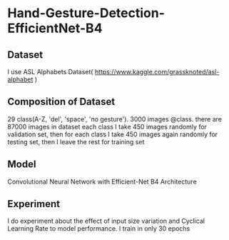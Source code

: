 # Hand-Gesture-Detection-EfficientNet-B4
## Dataset 
I use ASL Alphabets Dataset( https://www.kaggle.com/grassknoted/asl-alphabet )

## Composition of Dataset 
29 class(A-Z, 'del', 'space', 'no gesture').
3000 images @class. there are 87000 images in dataset
each class I take 450 images randomly for validation set, then for each class I take 450 images again randomly for testing set, then I leave the rest for training set

## Model
Convolutional Neural Network with Efficient-Net B4 Architecture

## Experiment
I do experiment about the effect of input size variation and Cyclical Learning Rate to model performance.
I train in only 30 epochs
